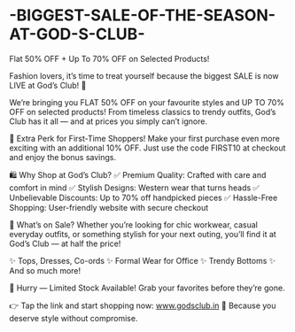 # -BIGGEST-SALE-OF-THE-SEASON-AT-GOD-S-CLUB-

Flat 50% OFF + Up To 70% OFF on Selected Products!

Fashion lovers, it’s time to treat yourself because the biggest SALE is now LIVE at God’s Club! 🎉

We’re bringing you FLAT 50% OFF on your favourite styles and UP TO 70% OFF on selected products! From timeless classics to trendy outfits, God’s Club has it all — and at prices you simply can’t ignore.

🎁 Extra Perk for First-Time Shoppers!
Make your first purchase even more exciting with an additional 10% OFF.
Just use the code FIRST10 at checkout and enjoy the bonus savings.

🛍️ Why Shop at God’s Club?
✅ Premium Quality: Crafted with care and comfort in mind
✅ Stylish Designs: Western wear that turns heads
✅ Unbelievable Discounts: Up to 70% off handpicked pieces
✅ Hassle-Free Shopping: User-friendly website with secure checkout

💃 What’s on Sale?
Whether you’re looking for chic workwear, casual everyday outfits, or something stylish for your next outing, you’ll find it at God’s Club — at half the price!

✨ Tops, Dresses, Co-ords
✨ Formal Wear for Office
✨ Trendy Bottoms
✨ And so much more!

📢 Hurry — Limited Stock Available!
Grab your favorites before they’re gone.

👉 Tap the link and start shopping now: www.godsclub.in
🖤 Because you deserve style without compromise.
